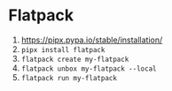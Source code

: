 # Flatpack

1. https://pipx.pypa.io/stable/installation/
2. `pipx install flatpack`
3. `flatpack create my-flatpack`
4. `flatpack unbox my-flatpack --local`
5. `flatpack run my-flatpack`